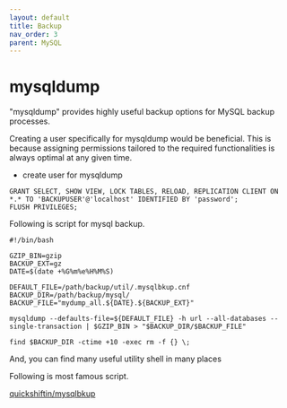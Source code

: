 ```yaml
---
layout: default
title: Backup
nav_order: 3
parent: MySQL
---
```


# mysqldump

"mysqldump" provides highly useful backup options for MySQL backup processes.

Creating a user specifically for mysqldump would be beneficial. This is because assigning permissions tailored to the required functionalities is always optimal at any given time.

 * create user for mysqldump
```
GRANT SELECT, SHOW VIEW, LOCK TABLES, RELOAD, REPLICATION CLIENT ON *.* TO 'BACKUPUSER'@'localhost' IDENTIFIED BY 'password';
FLUSH PRIVILEGES;
```


Following is script for mysql backup. 

```
#!/bin/bash

GZIP_BIN=gzip
BACKUP_EXT=gz
DATE=$(date +%G%m%e%H%M%S)

DEFAULT_FILE=/path/backup/util/.mysqlbkup.cnf
BACKUP_DIR=/path/backup/mysql/
BACKUP_FILE="mydump_all.${DATE}.${BACKUP_EXT}"

mysqldump --defaults-file=${DEFAULT_FILE} -h url --all-databases --single-transaction | $GZIP_BIN > "$BACKUP_DIR/$BACKUP_FILE"

find $BACKUP_DIR -ctime +10 -exec rm -f {} \;

```

And, you can find many useful utility shell in many places

Following is most famous script.

[quickshiftin/mysqlbkup](https://github.com/quickshiftin/mysqlbkup)

